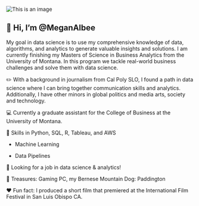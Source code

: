 ![This is an image](https://user-images.githubusercontent.com/102624697/169426819-de7f8559-5d95-4f24-8eec-5ed4e337ad0f.svg)


## 👋 Hi, I’m @MeganAlbee 
My goal in data science is to use my comprehensive knowledge of data, algorithms, and analytics to generate valuable insights and solutions. I am currently finishing my Masters of Science in Business Analytics from the University of Montana. In this program we tackle real-world business challenges and solve them with data science. 

✏️ With a background in journalism from Cal Poly SLO, I found a path in data science where I can bring together communication skills and analytics. Additionally, I have other minors in global politics and media arts, society and technology. 

💻 Currently a graduate assistant for the College of Business at the University of Montana. 

🔪 Skills in Python, SQL, R, Tableau, and AWS  

  - Machine Learning 

  - Data Pipelines

👀 Looking for a job in data science & analytics!

💎 Treasures: Gaming PC, my Bernese Mountain Dog: Paddington

❤️ Fun fact: I produced a short film that premiered at the International Film Festival in San Luis Obispo CA. 
